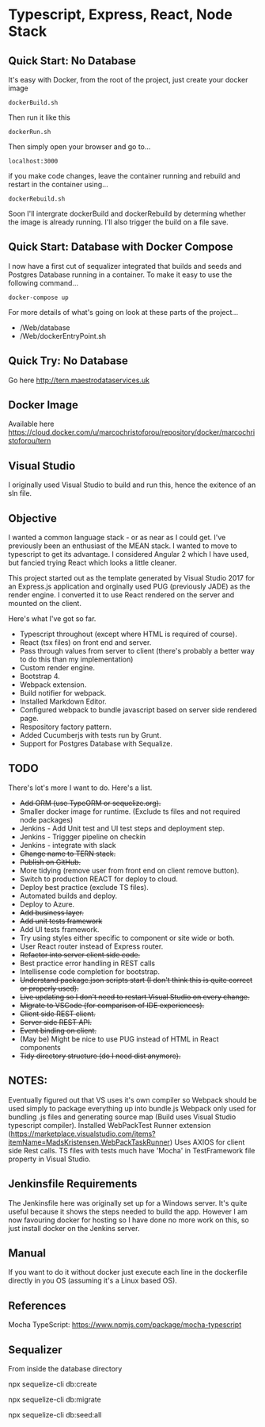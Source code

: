 # Typescript, Express, React, Node Stack

## Quick Start: No Database

It's easy with Docker, from the root of the project, just create your docker image
```
dockerBuild.sh
``` 
Then run it like this
```
dockerRun.sh
```
Then simply open your browser and go to...
```
localhost:3000
```
if you make code changes, leave the container running and rebuild and restart in the container using...
```
dockerRebuild.sh
```
Soon I'll intergrate dockerBuild and dockerRebuild by determing whether the image is already running.
I'll also trigger the build on a file save.

## Quick Start: Database with Docker Compose

I now have a first cut of sequalizer integrated that builds and seeds and Postgres Database running in a container.
To make it easy to use the following command...
```
docker-compose up
```
For more details of what's going on look at these parts of the project...
* /Web/database
* /Web/dockerEntryPoint.sh

## Quick Try: No Database

Go here http://tern.maestrodataservices.uk

## Docker Image

Available here https://cloud.docker.com/u/marcochristoforou/repository/docker/marcochristoforou/tern

## Visual Studio

I originally used Visual Studio to build and run this, hence the exitence of an sln file.

## Objective

I wanted a common language stack - or as near as I could get. I've previously been an enthusiast of the MEAN stack. I wanted to move to typescript to get its advantage.
I considered Angular 2 which I have used, but fancied trying React which looks a little cleaner.

This project started out as the template generated by Visual Studio 2017 for an Express.js application and orginally used PUG (previously JADE) as the render engine.
I converted it to use React rendered on the server and mounted on the client.

Here's what I've got so far.
* Typescript throughout (except where HTML is required of course).
* React (tsx files) on front end and server.
* Pass through values from server to client (there's probably a better way to do this than my implementation)
* Custom render engine.
* Bootstrap 4.
* Webpack extension.
* Build notifier for webpack.
* Installed Markdown Editor.
* Configured webpack to bundle javascript based on server side rendered page.
* Respository factory pattern.
* Added Cucumberjs with tests run by Grunt.
* Support for Postgres Database with Sequalize.

## TODO

There's lot's more I want to do. Here's a list.

* ~~Add ORM (use TypeORM or sequelize.org).~~
* Smaller docker image for runtime. (Exclude ts files and not required node packages)
* Jenkins - Add Unit test and UI test steps and deployment step.
* Jenkins - Triggger pipeline on checkin
* Jenkins - integrate with slack
* ~~Change name to TERN stack.~~
* ~~Publish on GitHub.~~
* More tidying (remove user from front end on client remove button).
* Switch to production REACT for deploy to cloud.
* Deploy best practice (exclude TS files).
* Automated builds and deploy.
* Deploy to Azure.
* ~~Add business layer.~~
* ~~Add unit tests framework~~
* Add UI tests framework.
* Try using styles either specific to component or site wide or both.
* User React router instead of Express router.
* ~~Refactor into server client side code.~~
* Best practice error handling in REST calls
* Intellisense code completion for bootstrap.
* ~~Understand package.json scripts start (I don't think this is quite correct or properly used).~~
* ~~Live updating so I don't need to restart Visual Studio on every change.~~
* ~~Migrate to VSCode (for comparison of IDE experiences).~~
* ~~Client side REST client.~~
* ~~Server side REST API.~~
* ~~Event binding on client.~~
* (May be) Might be nice to use PUG instead of HTML in React components
* ~~Tidy directory structure (do I need dist anymore).~~

## NOTES:
Eventually figured out that VS uses it's own compiler so Webpack should be used simply to package everything up into bundle.js
Webpack only used for bundling .js files and generating source map (Build uses Visual Studio typescript compiler).
Installed WebPackTest Runner extension (https://marketplace.visualstudio.com/items?itemName=MadsKristensen.WebPackTaskRunner)
Uses AXIOS for client side Rest calls.
TS files with tests much have 'Mocha' in TestFramework file property in Visual Studio.

## Jenkinsfile Requirements
The Jenkinsfile here was originally set up for a Windows server. It's quite useful because it shows the steps needed to build the app. However I am now favouring docker for hosting so I have done no more work on this, so just install docker on the Jenkins server.

## Manual
If you want to do it without docker just execute each line in the dockerfile directly in you OS (assuming it's a Linux based OS).

## References
Mocha TypeScript: https://www.npmjs.com/package/mocha-typescript

## Sequalizer

From inside the database directory

npx sequelize-cli db:create

npx sequelize-cli db:migrate

npx sequelize-cli db:seed:all
